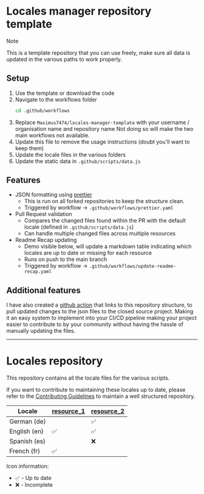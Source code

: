 # Locales manager repository template

> [!NOTE]
> This is a template repository that you can use freely, make sure all data is updated in the various paths to work properly. 

## Setup

1. Use the template or download the code
2. Navigate to the workflows folder
   ```bash
   cd .github/workflows
   ```
3. Replace `Maximus7474/locales-manager-template` with your username / organisation name and repository name
    Not doing so will make the two main workflows not available.
4. Update this file to remove the usage instructions (doubt you'll want to keep them)
5. Update the locale files in the various folders
6. Update the static data in `.github/scripts/data.js`

## Features
* JSON formatting using [prettier](https://www.npmjs.com/package/prettier)
  * This is run on all forked repositories to keep the structure clean.
  * Triggered by workflow -> `.github/workflows/prettier.yaml`
* Pull Request validation
  * Compares the changed files found within the PR with the default locale (defined in `.github/scripts/data.js`)
  * Can handle multiple changed files across multiple resources
* Readme Recap updating
  * Demo visible below, will update a markdown table indicating which locales are up to date or missing for each resource
  * Runs on push to the main branch
  * Triggered by workflow -> `.github/workflows/update-readme-recap.yaml`

## Additional features

I have also created a [github action](https://github.com/Maximus7474/locale-manager-action) that links to this repository structure, to pull updated changes to the json files to the closed source project. Making it an easy system to implement into your CI/CD pipeline making your project easier to contribute to by your community without having the hassle of manually updating the files.

---

# Locales repository

This repository contains all the locale files for the various scripts.

If you want to contribute to maintaining these locales up to date, please refer to the [Contributing Guidelines](./CONTRIBUTING.md) to maintain a well structured repository.

<!-- start_recap -->
| Locale | [resource_1](https://creations.mtdv.me/watch?v=Z5OI9Df2fY) | [resource_2](https://creations.mtdv.me/watch?v=Z5OI9Df2fY) |
|--------------|--------------|--------------|
| German (de) |  | ✅ |
| English (en) | ✅ | ✅ |
| Spanish (es) |  | ❌ |
| French (fr) | ✅ |  |
<!-- end_recap -->

Icon information:
* ✅ - Up to date
* ❌ - Incomplete
